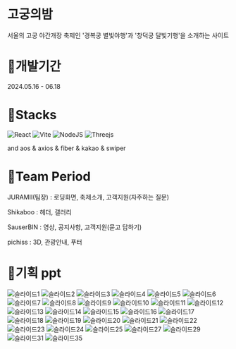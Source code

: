 # 고궁의밤
서울의 고궁 야간개장 축제인 '경복궁 별빛야행'과 '창덕궁 달빛기행'을 소개하는 사이트

# 🌙개발기간
2024.05.16 - 06.18

# 🌙Stacks
![React](https://img.shields.io/badge/react-%2320232a.svg?style=for-the-badge&logo=react&logoColor=%2361DAFB)
![Vite](https://img.shields.io/badge/vite-%23646CFF.svg?style=for-the-badge&logo=vite&logoColor=white)
![NodeJS](https://img.shields.io/badge/node.js-6DA55F?style=for-the-badge&logo=node.js&logoColor=white)
![Threejs](https://img.shields.io/badge/threejs-black?style=for-the-badge&logo=three.js&logoColor=white)

and aos & axios & fiber & kakao & swiper

# 🌙Team Period
JURAMII(팀장) : 로딩화면, 축제소개, 고객지원(자주하는 질문)


Shikaboo : 헤더, 갤러리


SauserBIN : 영상, 공지사항, 고객지원(묻고 답하기)


pichiss : 3D, 관광안내, 푸터




# 🌙기획 ppt
![슬라이드1](https://github.com/JURAMII/Team_Period/assets/163488304/b758b5e2-f1c5-48a1-8121-9a934fe53251)
![슬라이드2](https://github.com/JURAMII/Team_Period/assets/163488304/d5d8c7bd-059b-4dbd-8482-263484bdbe7f)
![슬라이드3](https://github.com/JURAMII/Team_Period/assets/163488304/7583ca50-eceb-48b0-987b-a70092deb33c)
![슬라이드4](https://github.com/JURAMII/Team_Period/assets/163488304/24ecc6c6-01ea-44f7-9b78-1e887e020b24)
![슬라이드5](https://github.com/JURAMII/Team_Period/assets/163488304/b50b49ba-32a2-4cd3-b432-1278b503861b)
![슬라이드6](https://github.com/JURAMII/Team_Period/assets/163488304/dc790843-519c-4881-92ec-feeb0b3e7e7a)
![슬라이드7](https://github.com/JURAMII/Team_Period/assets/163488304/7c0d05ba-26e6-4ca6-8103-890a2c40e105)
![슬라이드8](https://github.com/JURAMII/Team_Period/assets/163488304/e25bb79a-dea2-4d15-a864-c860f5b5fd4e)
![슬라이드9](https://github.com/JURAMII/Team_Period/assets/163488304/bc1ed2ab-b3b0-4400-948d-084ac11e77a0)
![슬라이드10](https://github.com/JURAMII/Team_Period/assets/163488304/10d03365-3835-4928-8f36-08106e4b831e)
![슬라이드11](https://github.com/JURAMII/Team_Period/assets/163488304/dfafc0d8-2239-40f7-a55b-df62dc423c1a)
![슬라이드12](https://github.com/JURAMII/Team_Period/assets/163488304/af58dec1-f9b1-4e8c-b16a-f2e384a227a0)
![슬라이드13](https://github.com/JURAMII/Team_Period/assets/163488304/0909dd15-91c1-44bf-bd26-6df98798a1a8)
![슬라이드14](https://github.com/JURAMII/Team_Period/assets/163488304/c4d2c8e5-d59d-4872-a754-a09d65b76393)
![슬라이드15](https://github.com/JURAMII/Team_Period/assets/163488304/322d4ae2-5e14-43ef-9fad-e0dbc461703e)
![슬라이드16](https://github.com/JURAMII/Team_Period/assets/163488304/83e97ea8-59f1-4832-917a-4d71b3572244)
![슬라이드17](https://github.com/JURAMII/Team_Period/assets/163488304/178ac0d0-04e7-47da-b991-6f7f2158853b)
![슬라이드18](https://github.com/JURAMII/Team_Period/assets/163488304/edea8fda-4630-46d7-ab61-f9c6375b93d3)
![슬라이드19](https://github.com/JURAMII/Team_Period/assets/163488304/b2713652-725a-4db6-ab7b-1d08ca5d8ceb)
![슬라이드20](https://github.com/JURAMII/Team_Period/assets/163488304/cb072741-ca48-4f29-9152-8c9505d6dab3)
![슬라이드21](https://github.com/JURAMII/Team_Period/assets/163488304/ccd4385b-10a2-4465-b3bc-9200597f73c7)
![슬라이드22](https://github.com/JURAMII/Team_Period/assets/163488304/870919fd-18eb-43b9-bb5f-efef4b67ee5b)
![슬라이드23](https://github.com/JURAMII/Team_Period/assets/163488304/025ceac2-c026-473e-96c6-d79770dbe422)
![슬라이드24](https://github.com/JURAMII/Team_Period/assets/163488304/5c98b014-7e81-4ab0-b507-d0d2664d10bf)
![슬라이드25](https://github.com/JURAMII/Team_Period/assets/163488304/a99ff979-baa9-4eac-bda4-70d5f18b478a)
![슬라이드27](https://github.com/JURAMII/Team_Period/assets/163488304/c1ad0807-799b-452c-b48e-0c651721d962)
![슬라이드29](https://github.com/JURAMII/Team_Period/assets/163488304/5ee5cc0c-16b4-42eb-89b2-28c77b421702)
![슬라이드31](https://github.com/JURAMII/Team_Period/assets/163488304/52f58e82-dd64-464f-8524-433cf9751a1f)
![슬라이드35](https://github.com/JURAMII/Team_Period/assets/163488304/16907181-0430-4497-b111-416f7ac96cde)

